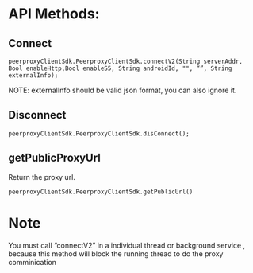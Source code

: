 # API Methods:
## Connect
```
peerproxyClientSdk.PeerproxyClientSdk.connectV2(String serverAddr, Bool enableHttp,Bool enableS5, String androidId, "", “”, String externalInfo);
```
NOTE: externalInfo should be valid json format, you can also ignore it.

## Disconnect
```
peerproxyClientSdk.PeerproxyClientSdk.disConnect();
```

## getPublicProxyUrl
Return the proxy url.

```
peerproxyClientSdk.PeerproxyClientSdk.getPublicUrl()
```

# Note
You must call “connectV2” in a individual thread or background service , because this method will block the running thread to do the proxy comminication